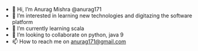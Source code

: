 - 👋 Hi, I’m Anurag Mishra @anurag171
- 👀 I’m interested in learning new technologies and digitazing the software platform
- 🌱 I’m currently learning scala
- 💞️ I’m looking to collaborate on python, java 9
- 📫 How to reach me on anurag171@gmail.com

<!---
anurag171/anurag171 is a ✨ special ✨ repository because its `README.md` (this file) appears on your GitHub profile.
You can click the Preview link to take a look at your changes.
--->
